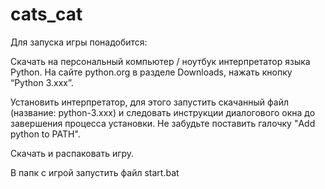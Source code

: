 # cats_cat

Для запуска игры понадобится:

Скачать на персональный компьютер / ноутбук интерпретатор языка Python. На сайте python.org в разделе Downloads, нажать кнопку “Python 3.xxx”.

Установить интерпретатор, для этого запустить скачанный файл (название: python-3.xxx) и следовать инструкции диалогового окна до завершения процесса установки. Не забудьте поставить галочку "Add python to PATH".


Скачать и распаковать игру.

В папк с игрой запустить файл start.bat
